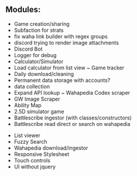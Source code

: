 ## Modules:
- Game creation/sharing
- Subfaction for strats
- fix waha link builder with regex groups
- discord trying to render image attachments
- Discord Bot
- Logger for debug
- Calculator/Simulator
- Load calculator from list view
~ Game tracker
- Daily download/cleaning
- Permanent data storage with accounts?
- data collection
- Expand API lookup
~ Wahapedia Codex scraper
- GW Image Scraper
- Ability Map
- 2.5D simulator game
- Battlescribe ingestor (with classes/constructors)
- Battlescribe read direct or search on wahapedia
* List viewer
* Fuzzy Search
* Wahapedia download/ingestor
* Responsive Stylesheet
* Touch controls
* UI without jquery
